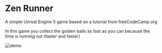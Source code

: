 # Zen Runner
 A simple Unreal Engine 5 game based on a tutorial from freeCodeCamp.org
 
 In this game you collect the golden balls as fast as you can because the time is running out (faster and faster)
 
 ![demo](https://github.com/alxtitova/Running_Man/blob/master/demo.gif)
 
 
